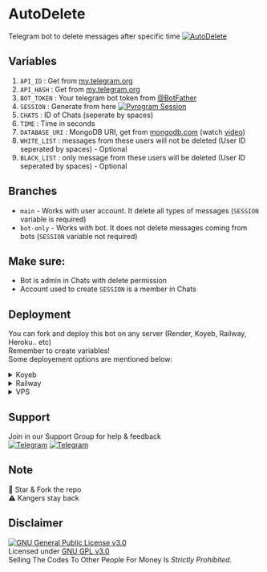# AutoDelete
Telegram bot to delete messages after specific time 
[![AutoDelete](https://te.legra.ph/file/e0e4b5df761aa6e9916b2.png)](https://github.com/arun017s/AutoDelete)

## Variables
1. `API_ID` : Get from [my.telegram.org](https://my.telegram.org)
2. `API_HASH` : Get from [my.telegram.org](https://my.telegram.org)
3. `BOT_TOKEN` : Your telegram bot token from [@BotFather](https://telegam.dog/BotFather)
4. `SESSION` : Generate from here [![Pyrogram Session](https://img.shields.io/badge/Pyrogram-812d13.svg?style=plastic&logo=Replit&logoColor=edd2a5)](https://replit.com/@Arun-TG/Pyrogram-Session)
5. `CHATS` : ID of Chats (seperate by spaces)
6. `TIME` : Time in seconds
7. `DATABASE_URI` : MongoDB URI, get from [mongodb.com](https://mongodb.com) (watch [video](https://youtu.be/HhHzCfrqsoE))
8. `WHITE_LIST` : messages from these users will not be deleted (User ID seperated by spaces) - Optional 
9. `BLACK_LIST` : only message from these users will be deleted (User ID seperated by spaces) - Optional 

## Branches
- ```main``` - Works with user account. It delete all types of messages  (```SESSION``` variable is required)
- ```bot-only``` - Works with bot. It does not delete messages coming from bots (```SESSION``` variable not required)

## Make sure: 
- Bot is admin in Chats with delete permission
- Account used to create `SESSION` is a member in Chats

## Deployment
You can fork and deploy this bot on any server (Render, Koyeb, Railway, Heroku.. etc)
<br>Remember to create variables!
<br>Some deployement options are mentioned below:

<details><summary>Koyeb</summary>
<br>
<a href="https://app.koyeb.com/deploy?type=git&repository=github.com/uhdking/AutoDelete">
  <img src="https://www.koyeb.com/static/images/deploy/button.svg" alt="deploy-to-koyeb">
</a>
<br>
Remember to create variables</details>

<details><summary>Railway</summary>
<br>
<a href="https://railway.app/new/template/mYFm9G?referralCode=Dxh7zU">
  <img src="https://railway.app/button.svg" alt="deploy-to-railway">
</a>
<br>
Remember to deploy the latest version</details>

<details>
<summary>VPS</summary>
Install latest version of <a href="python.org">Python</a>
Create variables approximately 
<pre>git clone https://github.com/arun017s/AutoDelete
cd AutoDelete
pip3 install -r requirements.txt
python3 main.py<pre>
</details>

## Support
Join in our Support Group for help & feedback
<br>
[![Telegram](https://img.shields.io/badge/Support%20Group-25a3e0.svg?logo=telegram&logoColor=ffffff)](https://telegram.dog/+kAphUpfIAllkYTE1)
[![Telegram](https://img.shields.io/badge/Update%20Channel-25a3e0.svg?logo=telegram&logoColor=ffffff)](https://telegram.dog/arun_tg)

## Note
🌠 Star & Fork the repo<br>
⚠️ Kangers stay back 

## Disclaimer
[![GNU General Public License v3.0](https://upload.wikimedia.org/wikipedia/commons/thumb/9/93/GPLv3_Logo.svg/150px-GPLv3_Logo.svg.png)](https://www.gnu.org/licenses/gpl-3.0.html)    
Licensed under [GNU GPL v3.0](https://github.com/arun017s/AutoDelete/blob/main/LICENSE)<br>
Selling The Codes To Other People For Money Is *Strictly Prohibited*.


